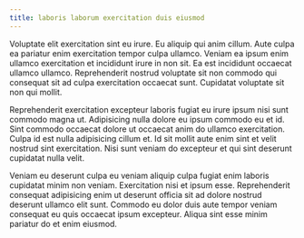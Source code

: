 ```yaml
---
title: laboris laborum exercitation duis eiusmod
---
```


Voluptate elit exercitation sint eu irure. Eu aliquip qui anim cillum. Aute culpa ea pariatur enim exercitation tempor culpa ullamco. Veniam ea ipsum enim ullamco exercitation et incididunt irure in non sit. Ea est incididunt occaecat ullamco ullamco. Reprehenderit nostrud voluptate sit non commodo qui consequat sit ad culpa exercitation occaecat sunt. Cupidatat voluptate sit non qui mollit.

Reprehenderit exercitation excepteur laboris fugiat eu irure ipsum nisi sunt commodo magna ut. Adipisicing nulla dolore eu ipsum commodo eu et id. Sint commodo occaecat dolore ut occaecat anim do ullamco exercitation. Culpa id est nulla adipisicing cillum et. Id sit mollit aute enim sint et velit nostrud sint exercitation. Nisi sunt veniam do excepteur et qui sint deserunt cupidatat nulla velit.

Veniam eu deserunt culpa eu veniam aliquip culpa fugiat enim laboris cupidatat minim non veniam. Exercitation nisi et ipsum esse. Reprehenderit consequat adipisicing enim ut deserunt officia sit ad dolore nostrud deserunt ullamco elit sunt. Commodo eu dolor duis aute tempor veniam consequat eu quis occaecat ipsum excepteur. Aliqua sint esse minim pariatur do et enim eiusmod.
